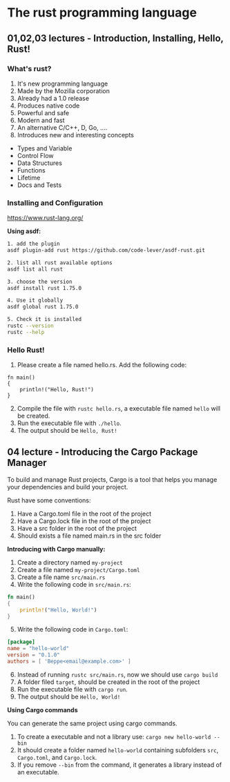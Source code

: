 # The rust programming language


## 01,02,03 lectures - Introduction, Installing, Hello, Rust!

### What's rust?

1. It's new programming language
2. Made by the Mozilla corporation
3. Already had a 1.0 release
4. Produces native code
5. Powerful and safe
6. Modern and fast
7. An alternative C/C++, D, Go, ....
8. Introduces new and interesting concepts

- Types and Variable
- Control Flow
- Data Structures
- Functions
- Lifetime
- Docs and Tests

### Installing and Configuration

https://www.rust-lang.org/

**Using asdf:**

```sh
1. add the plugin
asdf plugin-add rust https://github.com/code-lever/asdf-rust.git

2. list all rust available options
asdf list all rust

3. choose the version
asdf install rust 1.75.0

4. Use it globally
asdf global rust 1.75.0

5. Check it is installed
rustc --version
rustc --help
```

### Hello Rust!

1. Please create a file named hello.rs. Add the following code:
```
fn main()
{
    println!("Hello, Rust!")
}
```
2. Compile the file with `rustc hello.rs`, a executable file named `hello` will be created.
3. Run the executable file with `./hello`.
4. The output should be `Hello, Rust!`

## 04 lecture - Introducing the Cargo Package Manager

To build and manage Rust projects, Cargo is a tool that helps you manage your dependencies and build your project.

Rust have some conventions:

1. Have a Cargo.toml file in the root of the project
2. Have a Cargo.lock file in the root of the project
3. Have a src folder in the root of the project
4. Should exists a file named main.rs in the src folder

**Introducing with Cargo manually:**

1. Create a directory named `my-project`
2. Create a file named `my-project/Cargo.toml`
3. Create a file name `src/main.rs`
4. Write the following code in `src/main.rs`:
```rust
fn main()
{
    println!("Hello, World!")
}
```
5. Write the following code in `Cargo.toml`:
```toml
[package]
name = "hello-world"
version = "0.1.0"
authors = [ 'Beppe<email@example.com>' ]
```
6. Instead of running `rustc src/main.rs`, now we should use `cargo build`
7. A folder filed `target`, should be created in the root of the project
8. Run the executable file with `cargo run`.
9. The output should be `Hello, World!`


**Using Cargo commands**

You can generate the same project using cargo commands.

1. To create a executable and not a library use: `cargo new hello-world --bin` 
2. It should create a folder named `hello-world` containing subfolders `src`, `Cargo.toml`, and `Cargo.lock`.
3. If you remove `--bin` from the command, it generates a library instead of an executable.
